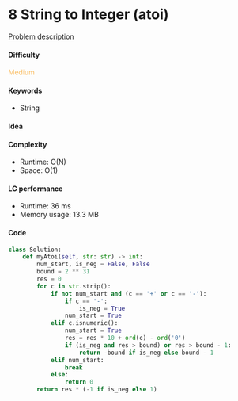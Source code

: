 8 String to Integer (atoi) 
=======================
[Problem description](https://leetcode.com/problems/string-to-integer-atoi)

#### Difficulty
<span style="color:#FABC60">Medium</span>

#### Keywords
- String

#### Idea


#### Complexity
- Runtime: O(N)
- Space: O(1)

#### LC performance
- Runtime: 36 ms
- Memory usage: 13.3 MB

#### Code
```python
class Solution:
    def myAtoi(self, str: str) -> int:
        num_start, is_neg = False, False
        bound = 2 ** 31
        res = 0
        for c in str.strip():
            if not num_start and (c == '+' or c == '-'):
                if c == '-':
                    is_neg = True
                num_start = True
            elif c.isnumeric():
                num_start = True
                res = res * 10 + ord(c) - ord('0')
                if (is_neg and res > bound) or res > bound - 1:
                    return -bound if is_neg else bound - 1
            elif num_start:
                break
            else:
                return 0
        return res * (-1 if is_neg else 1)
```